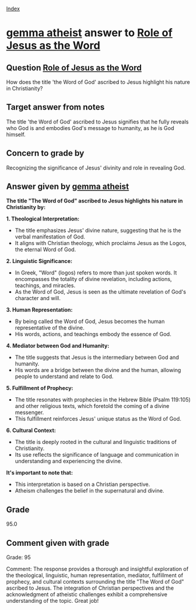 
[Index](../../index.md)
# [gemma atheist](../../answering_models/gemma_atheist.md) answer to [Role of Jesus as the Word](../../questions/Role_of_Jesus_as_the_Word.md)

## Question [Role of Jesus as the Word](../../questions/Role_of_Jesus_as_the_Word.md)
How does the title 'the Word of God' ascribed to Jesus highlight his nature in Christianity?

## Target answer from notes
The title 'the Word of God' ascribed to Jesus signifies that he fully reveals who God is and embodies God's message to humanity, as he is God himself.

## Concern to grade by
Recognizing the significance of Jesus' divinity and role in revealing God.

## Answer given by [gemma atheist](../../answering_models/gemma_atheist.md)
**The title "The Word of God" ascribed to Jesus highlights his nature in Christianity by:**

**1. Theological Interpretation:**

* The title emphasizes Jesus' divine nature, suggesting that he is the verbal manifestation of God.
* It aligns with Christian theology, which proclaims Jesus as the Logos, the eternal Word of God.

**2. Linguistic Significance:**

* In Greek, "Word" (logos) refers to more than just spoken words. It encompasses the totality of divine revelation, including actions, teachings, and miracles.
* As the Word of God, Jesus is seen as the ultimate revelation of God's character and will.

**3. Human Representation:**

* By being called the Word of God, Jesus becomes the human representative of the divine.
* His words, actions, and teachings embody the essence of God.

**4. Mediator between God and Humanity:**

* The title suggests that Jesus is the intermediary between God and humanity.
* His words are a bridge between the divine and the human, allowing people to understand and relate to God.

**5. Fulfillment of Prophecy:**

* The title resonates with prophecies in the Hebrew Bible (Psalm 119:105) and other religious texts, which foretold the coming of a divine messenger.
* This fulfillment reinforces Jesus' unique status as the Word of God.

**6. Cultural Context:**

* The title is deeply rooted in the cultural and linguistic traditions of Christianity.
* Its use reflects the significance of language and communication in understanding and experiencing the divine.

**It's important to note that:**

* This interpretation is based on a Christian perspective.
* Atheism challenges the belief in the supernatural and divine.

## Grade
95.0

## Comment given with grade
Grade: 95

Comment: The response provides a thorough and insightful exploration of the theological, linguistic, human representation, mediator, fulfillment of prophecy, and cultural contexts surrounding the title "The Word of God" ascribed to Jesus. The integration of Christian perspectives and the acknowledgment of atheistic challenges exhibit a comprehensive understanding of the topic. Great job!
